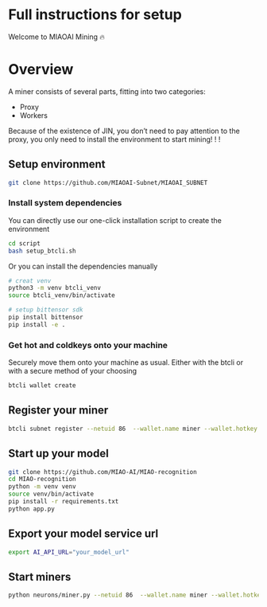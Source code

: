 # Full instructions for setup

Welcome to MIAOAI Mining 🔥

# Overview
A miner consists of several parts, fitting into two categories:

- Proxy
- Workers

Because of the existence of JIN, you don’t need to pay attention to the proxy, you only need to install the environment to start mining! ! !

## Setup environment
```bash
git clone https://github.com/MIAOAI-Subnet/MIAOAI_SUBNET
```

### Install system dependencies
You can directly use our one-click installation script to create the environment
```bash
cd script
bash setup_btcli.sh
```
Or you can install the dependencies manually
```bash
# creat venv 
python3 -m venv btcli_venv
source btcli_venv/bin/activate

# setup bittensor sdk
pip install bittensor
pip install -e .
```

### Get hot and coldkeys onto your machine
Securely move them onto your machine as usual. Either with the btcli or with a secure method of your choosing
```bash
btcli wallet create
```
## Register your miner
```bash
btcli subnet register --netuid 86  --wallet.name miner --wallet.hotkey miner
```
## Start up your model
```bash
git clone https://github.com/MIAO-AI/MIAO-recognition
cd MIAO-recognition
python -m venv venv
source venv/bin/activate
pip install -r requirements.txt
python app.py 
```

## Export your model service url
```bash
export AI_API_URL="your_model_url"
```
## Start miners
```bash
python neurons/miner.py --netuid 86  --wallet.name miner --wallet.hotkey miner --logging.debug
```

